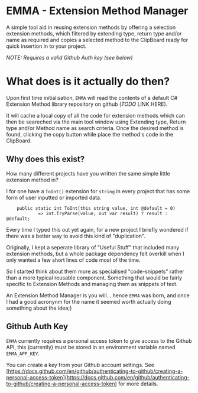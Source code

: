 # EMMA - Extension Method Manager

A simple tool aid in reusing extension methods by offering a selection extension methods, which filtered by extending type, return type and/or name as required and copies a selected method to the ClipBoard ready for quick insertion in to your project.

*NOTE: Requires a valid Github Auth key (see below)*


# What does is it actually do then?

Upon first time initialisation, `EMMA` will read the contents of a default C# Extension Method library repository on github (*TODO* LINK HERE).

It will cache a local copy of all the code for extension methods which can then be seareched via the main tool window using Extending type, Return type and/or Method name as search criteria. Once the desired method is found, clicking the copy button while place the method's code in the ClipBoard.


## Why does this exist?

How many different projects have you written the same simple little extension method in? 

I for one have a `ToInt()` extension for `string` in every project that has some form of user inputted or imported data.

```
	public static int ToInt(this string value, int @default = 0)
            => int.TryParse(value, out var result) ? result : @default;

```


Every time I typed this out yet again, for a new project I briefly wondered if there was a better way to avoid this kind of "duplication".

Originally, I kept a seperate library of "Useful Stuff" that included many extension methods, but a whole package dependency felt overkill when I only wanted a few short lines of code most of the time.

So I started think about them more as specialised "code-snippets" rather than a more typical reusable component. Something that would be fairly specific to Extension Methods and managing them as snippets of text.

An Extension Method Manager is you will... hence `EMMA` was born, and once I had a good acronynm for the name it seemed worth actually doing something about the idea;)

## Github Auth Key

`EMMA` currently requires a personal access token to give access to the Github API, this (currently) must be stored in an environment variable named `EMMA_APP_KEY`.

You can create a key from your Github account settings. See [https://docs.github.com/en/github/authenticating-to-github/creating-a-personal-access-token](https://docs.github.com/en/github/authenticating-to-github/creating-a-personal-access-token) for more details.

